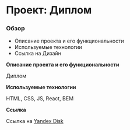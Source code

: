 # Проект: Диплом

### Обзор

* Описание проекта и его функциональности
* Используемые технологии
* Ссылка на Дизайн 


**Описание проекта и его функциональности**

Диплом

**Используемые технологии**

HTML, CSS, JS, React, BEM

**Ссылка**

Ссылка на [Yandex Disk](https://disk.yandex.com/d/5LGV3P0eH0xshA)